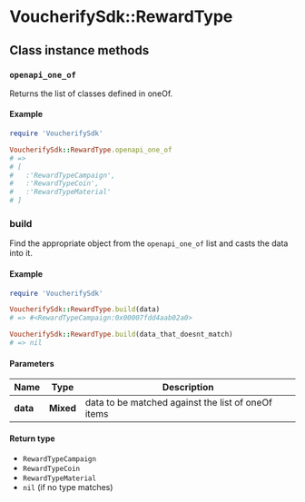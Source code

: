 # VoucherifySdk::RewardType

## Class instance methods

### `openapi_one_of`

Returns the list of classes defined in oneOf.

#### Example

```ruby
require 'VoucherifySdk'

VoucherifySdk::RewardType.openapi_one_of
# =>
# [
#   :'RewardTypeCampaign',
#   :'RewardTypeCoin',
#   :'RewardTypeMaterial'
# ]
```

### build

Find the appropriate object from the `openapi_one_of` list and casts the data into it.

#### Example

```ruby
require 'VoucherifySdk'

VoucherifySdk::RewardType.build(data)
# => #<RewardTypeCampaign:0x00007fdd4aab02a0>

VoucherifySdk::RewardType.build(data_that_doesnt_match)
# => nil
```

#### Parameters

| Name | Type | Description |
| ---- | ---- | ----------- |
| **data** | **Mixed** | data to be matched against the list of oneOf items |

#### Return type

- `RewardTypeCampaign`
- `RewardTypeCoin`
- `RewardTypeMaterial`
- `nil` (if no type matches)

